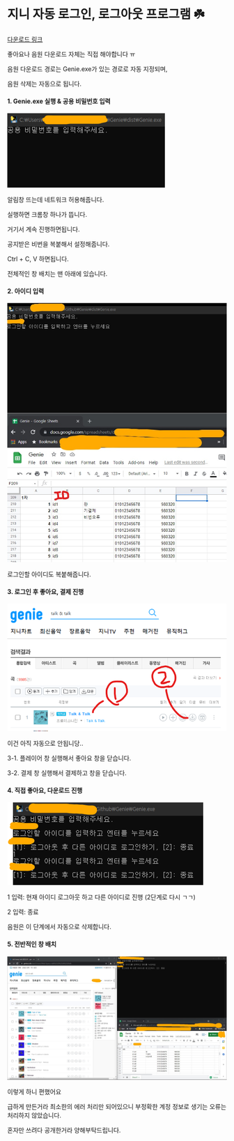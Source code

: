 # 지니 자동 로그인, 로그아웃 프로그램 ☘️

[다운로드 링크](https://drive.google.com/file/d/1hshanS_0zlpLDPwLNN0nxc_XkmeP_joo/view?usp=sharing)

좋아요나 음원 다운로드 자체는 직접 해야합니다 ㅠ

음원 다운로드 경로는 Genie.exe가 있는 경로로 자동 지정되며,

음원 삭제는 자동으로 됩니다.

#### 1. Genie.exe 실행 & 공용 비밀번호 입력
<img src="./docs/01.png">

알림창 뜨는데 네트워크 허용해줍니다.

실행하면 크롬창 하나가 뜹니다.

거기서 계속 진행하면됩니다.

공지받은 비번을 복붙해서 설정해줍니다.

Ctrl + C, V 하면됩니다.

전체적인 창 배치는 맨 아래에 있습니다.

#### 2. 아이디 입력
<img src="./docs/02.jpg">

로그인할 아이디도 복붙해줍니다.

#### 3. 로그인 후 좋아요, 결제 진행
<img src="./docs/03.png">

이건 아직 자동으로 안됩니당..

3-1. 플레이어 창 실행해서 좋아요 창을 닫습니다.

3-2. 결제 창 실행해서 결제하고 창을 닫습니다.

#### 4. 직접 좋아요, 다운로드 진행
<img src="./docs/05.png">

1 입력: 현재 아이디 로그아웃 하고 다른 아이디로 진행 (2단계로 다시 ㄱㄱ)

2 입력: 종료

음원은 이 단계에서 자동으로 삭제합니다.

#### 5. 전반적인 창 배치
<img src="./docs/04.jpg">

이렇게 하니 편했어요


급하게 만든거라 최소한의 에러 처리만 되어있으니 부정확한 계정 정보로 생기는 오류는 처리하지 않았습니다.

혼자만 쓰려다 공개한거라 양해부탁드립니다.
